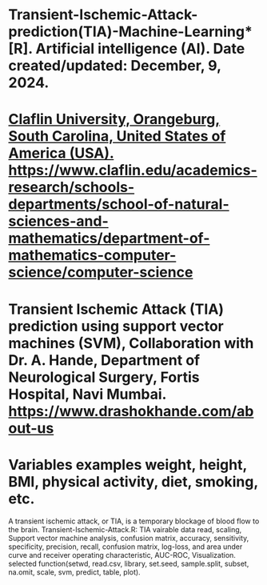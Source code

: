 # Transient-Ischemic-Attack-prediction(TIA)-Machine-Learning* [R]. Artificial intelligence (AI). Date created/updated: December, 9, 2024.
# [Claflin University, Orangeburg, South Carolina, United States of America (USA).](https://www.claflin.edu/) https://www.claflin.edu/academics-research/schools-departments/school-of-natural-sciences-and-mathematics/department-of-mathematics-computer-science/computer-science
# Transient Ischemic Attack (TIA) prediction using support vector machines (SVM), Collaboration with Dr. A. Hande, Department of Neurological Surgery, Fortis Hospital, Navi Mumbai. https://www.drashokhande.com/about-us
# Variables examples weight, height, BMI, physical activity, diet, smoking, etc.
A transient ischemic attack, or TIA, is a temporary blockage of blood flow to the brain. 
Transient-Ischemic-Attack.R: TIA vairable data read, scaling, Support vector machine analysis, confusion matrix, accuracy, sensitivity, specificity, precision, recall, confusion matrix, log-loss, and area under curve and receiver operating characteristic, AUC-ROC, Visualization.
selected function(setwd, read.csv, library, set.seed, sample.split, subset, na.omit, scale, svm, predict, table, plot).
